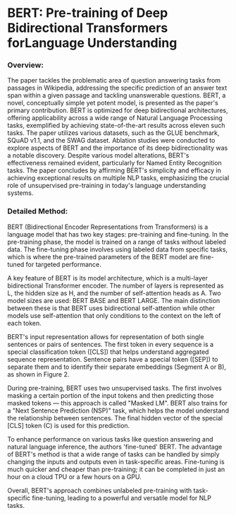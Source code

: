 # BERT: Pre-training of Deep Bidirectional Transformers forLanguage Understanding

### Overview:

The paper tackles the problematic area of question answering tasks from passages in Wikipedia, addressing the specific prediction of an answer text span within a given passage and tackling unanswerable questions. BERT, a novel, conceptually simple yet potent model, is presented as the paper's primary contribution. BERT is optimized for deep bidirectional architectures, offering applicability across a wide range of Natural Language Processing tasks, exemplified by achieving state-of-the-art results across eleven such tasks. The paper utilizes various datasets, such as the GLUE benchmark, SQuAD v1.1, and the SWAG dataset. Ablation studies were conducted to explore aspects of BERT and the importance of its deep bidirectionality was a notable discovery. Despite various model alterations, BERT's effectiveness remained evident, particularly for Named Entity Recognition tasks. The paper concludes by affirming BERT's simplicity and efficacy in achieving exceptional results on multiple NLP tasks, emphasizing the crucial role of unsupervised pre-training in today's language understanding systems.

### Detailed Method:

BERT (Bidirectional Encoder Representations from Transformers) is a language model that has two key stages: pre-training and fine-tuning. In the pre-training phase, the model is trained on a range of tasks without labeled data. The fine-tuning phase involves using labeled data from specific tasks, which is where the pre-trained parameters of the BERT model are fine-tuned for targeted performance. 

A key feature of BERT is its model architecture, which is a multi-layer bidirectional Transformer encoder. The number of layers is represented as L, the hidden size as H, and the number of self-attention heads as A. Two model sizes are used: BERT BASE and BERT LARGE. The main distinction between these is that BERT uses bidirectional self-attention while other models use self-attention that only conditions to the context on the left of each token.

BERT's input representation allows for representation of both single sentences or pairs of sentences. The first token in every sequence is a special classification token ([CLS]) that helps understand aggregated sequence representation. Sentence pairs have a special token ([SEP]) to separate them and to identify their separate embeddings (Segment A or B), as shown in Figure 2.

During pre-training, BERT uses two unsupervised tasks. The first involves masking a certain portion of the input tokens and then predicting those masked tokens — this approach is called "Masked LM". BERT also trains for a "Next Sentence Prediction (NSP)" task, which helps the model understand the relationship between sentences. The final hidden vector of the special [CLS] token (C) is used for this prediction.

To enhance performance on various tasks like question answering and natural language inference, the authors 'fine-tuned' BERT. The advantage of BERT's method is that a wide range of tasks can be handled by simply changing the inputs and outputs even in task-specific areas. Fine-tuning is much quicker and cheaper than pre-training; it can be completed in just an hour on a cloud TPU or a few hours on a GPU. 

Overall, BERT's approach combines unlabeled pre-training with task-specific fine-tuning, leading to a powerful and versatile model for NLP tasks.

